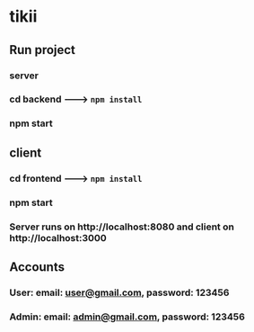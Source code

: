 # tikii


## Run project


###  server 
### cd backend ---> `npm install`
### npm start


##  client
### cd frontend ---> `npm install`
### npm start


### Server runs on http://localhost:8080 and client on http://localhost:3000


## Accounts

### User: email: user@gmail.com, password: 123456

### Admin: email: admin@gmail.com, password: 123456
